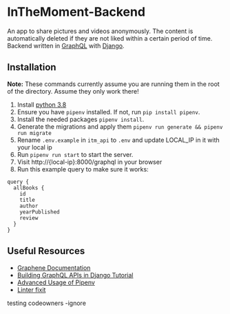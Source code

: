 # InTheMoment-Backend
An app to share pictures and videos anonymously. The content is automatically deleted if they are not liked within a certain period of time.
Backend written in [GraphQL](https://graphql.org/) with [Django](https://www.djangoproject.com/).

## Installation
**Note:** These commands currently assume you are running them in the root of the directory. Assume they only work there!
1. Install [python 3.8](https://www.python.org/downloads/release/python-380/)
2. Ensure you have `pipenv` installed. If not, run `pip install pipenv`.
3. Install the needed packages `pipenv install`.
4. Generate the migrations and apply them `pipenv run generate && pipenv run migrate`
5. Rename `.env.example` in `itm_api` to `.env` and update LOCAL_IP in it with your local ip
6. Run `pipenv run start` to start the server.
7. Visit http://{local-ip}:8000/graphql in your browser
8. Run this example query to make sure it works:
```
query {
  allBooks {
    id
    title
    author
    yearPublished
    review
  }
}
```

## Useful Resources
- [Graphene Documentation](https://docs.graphene-python.org/en/latest/)
- [Building GraphQL APIs in Django Tutorial](https://www.twilio.com/blog/graphql-apis-django-graphene)
- [Advanced Usage of Pipenv](https://pipenv-fork.readthedocs.io/en/latest/advanced.html)
- [Linter fixit](https://github.com/Instagram/Fixit)


testing codeowners -ignore
